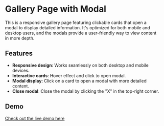 # Gallery Page with Modal

This is a responsive gallery page featuring clickable cards that open a modal to display detailed information. It's optimized for both mobile and desktop users, and the modals provide a user-friendly way to view content in more depth.

## Features
- **Responsive design**: Works seamlessly on both desktop and mobile devices.
- **Interactive cards**: Hover effect and click to open modal.
- **Modal display**: Click on a card to open a modal with more detailed content.
- **Close modal**: Close the modal by clicking the "X" in the top-right corner.

## Demo
[Check out the live demo here](https://rakaso598.github.io/)
